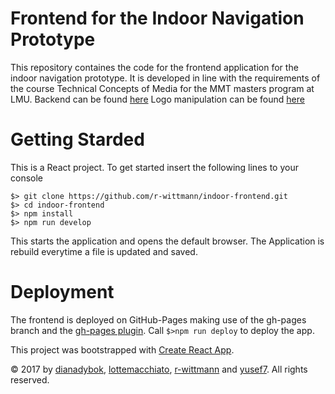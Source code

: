 # Frontend for the Indoor Navigation Prototype

This repository containes the code for the frontend application for the indoor navigation prototype. It is developed in line with the requirements of the course Technical Concepts of Media for the MMT masters program at LMU.
Backend can be found [here](https://github.com/r-wittmann/indoor-backend)
Logo manipulation can be found [here](https://github.com/r-wittmann/logo-manipulation)

# Getting Starded

This is a React project. To get started insert the following lines to your console 

    $> git clone https://github.com/r-wittmann/indoor-frontend.git
    $> cd indoor-frontend
    $> npm install
    $> npm run develop

This starts the application and opens the default browser. The Application is rebuild everytime a file is updated and saved.

# Deployment

The frontend is deployed on GitHub-Pages making use of the gh-pages branch and the [gh-pages plugin](https://www.npmjs.com/package/gh-pages). Call ```$>npm run deploy``` to deploy the app.


This project was bootstrapped with [Create React App](https://github.com/facebookincubator/create-react-app).

&copy; 2017 by [dianadybok](https://github.com/dianadybok), [lottemacchiato](https://github.com/lottemacchiato), [r-wittmann](https://github.com/r-wittmann) and [yusef7](https://github.com/yusef7). All rights reserved.
